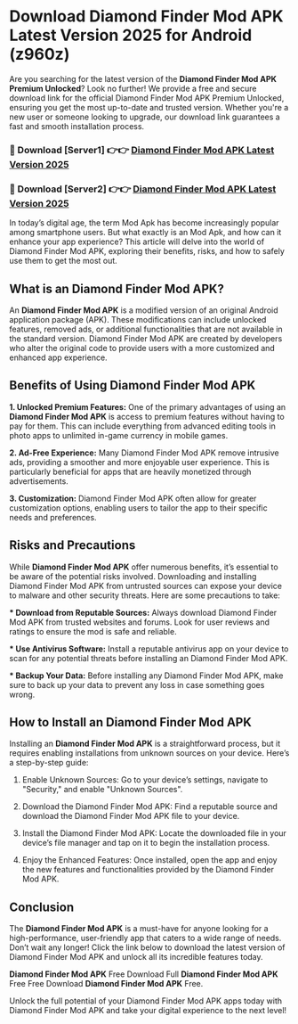 # Download Diamond Finder Mod APK Latest Version 2025 for Android (z960z)

Are you searching for the latest version of the <strong>Diamond Finder Mod APK Premium Unlocked</strong>? Look no further! We provide a free and secure download link for the official Diamond Finder Mod APK Premium Unlocked, ensuring you get the most up-to-date and trusted version. Whether you're a new user or someone looking to upgrade, our download link guarantees a fast and smooth installation process.


<h3>🔴 Download [Server1] 👉👉 <a href="https://appsnew.pages.dev?q=Diamond+Finder+Mod+APK&ref=2RT5">Diamond Finder Mod APK Latest Version 2025</a></h3>

<h3>🔴 Download [Server2] 👉👉 <a href="https://appsnew.pages.dev?q=Diamond+Finder+Mod+APK&ref=2RT5">Diamond Finder Mod APK Latest Version 2025</a></h3>


In today’s digital age, the term Mod Apk has become increasingly popular among smartphone users. But what exactly is an Mod Apk, and how can it enhance your app experience? This article will delve into the world of Diamond Finder Mod APK, exploring their benefits, risks, and how to safely use them to get the most out.


<h2>What is an Diamond Finder Mod APK?</h2>

An <strong>Diamond Finder Mod APK</strong> is a modified version of an original Android application package (APK). These modifications can include unlocked features, removed ads, or additional functionalities that are not available in the standard version. Diamond Finder Mod APK are created by developers who alter the original code to provide users with a more customized and enhanced app experience.


<h2>Benefits of Using Diamond Finder Mod APK</h2>

<strong> 1. Unlocked Premium Features:</strong> One of the primary advantages of using an <strong>Diamond Finder Mod APK</strong> is access to premium features without having to pay for them. This can include everything from advanced editing tools in photo apps to unlimited in-game currency in mobile games.

<strong> 2. Ad-Free Experience:</strong> Many Diamond Finder Mod APK remove intrusive ads, providing a smoother and more enjoyable user experience. This is particularly beneficial for apps that are heavily monetized through advertisements.

<strong> 3. Customization:</strong> Diamond Finder Mod APK often allow for greater customization options, enabling users to tailor the app to their specific needs and preferences.


<h2>Risks and Precautions</h2>

While <strong>Diamond Finder Mod APK</strong> offer numerous benefits, it’s essential to be aware of the potential risks involved. Downloading and installing Diamond Finder Mod APK from untrusted sources can expose your device to malware and other security threats. Here are some precautions to take:

<strong> * Download from Reputable Sources:</strong> Always download Diamond Finder Mod APK from trusted websites and forums. Look for user reviews and ratings to ensure the mod is safe and reliable.

<strong> * Use Antivirus Software:</strong> Install a reputable antivirus app on your device to scan for any potential threats before installing an Diamond Finder Mod APK.

<strong> * Backup Your Data:</strong> Before installing any Diamond Finder Mod APK, make sure to back up your data to prevent any loss in case something goes wrong.


<h2>How to Install an Diamond Finder Mod APK</h2>

Installing an <strong>Diamond Finder Mod APK</strong> is a straightforward process, but it requires enabling installations from unknown sources on your device. Here’s a step-by-step guide:

 1. Enable Unknown Sources: Go to your device’s settings, navigate to "Security," and enable "Unknown Sources".

 2. Download the Diamond Finder Mod APK: Find a reputable source and download the Diamond Finder Mod APK file to your device.

 3. Install the Diamond Finder Mod APK: Locate the downloaded file in your device’s file manager and tap on it to begin the installation process.

 4. Enjoy the Enhanced Features: Once installed, open the app and enjoy the new features and functionalities provided by the Diamond Finder Mod APK.


<h2><strong>Conclusion</strong></h2>

The <strong>Diamond Finder Mod APK</strong> is a must-have for anyone looking for a high-performance, user-friendly app that caters to a wide range of needs. Don’t wait any longer! Click the link below to download the latest version of Diamond Finder Mod APK and unlock all its incredible features today.

<strong>Diamond Finder Mod APK</strong> Free Download Full <strong>Diamond Finder Mod APK</strong> Free Free Download <strong>Diamond Finder Mod APK</strong> Free.

Unlock the full potential of your Diamond Finder Mod APK apps today with Diamond Finder Mod APK and take your digital experience to the next level!